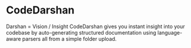 # CodeDarshan
Darshan = Vision / Insight CodeDarshan gives you instant insight into your codebase by auto-generating structured documentation using language-aware parsers all from a simple folder upload.
